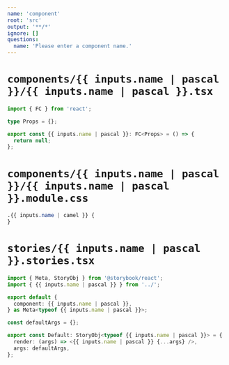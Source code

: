 ```yaml
---
name: 'component'
root: 'src'
output: '**/*'
ignore: []
questions:
  name: 'Please enter a component name.'
---
```


# `components/{{ inputs.name | pascal }}/{{ inputs.name | pascal }}.tsx`

```typescript
import { FC } from 'react';

type Props = {};

export const {{ inputs.name | pascal }}: FC<Props> = () => {
  return null;
};
```

# `components/{{ inputs.name | pascal }}/{{ inputs.name | pascal }}.module.css`

```css
.{{ inputs.name | camel }} {
}
```

# `stories/{{ inputs.name | pascal }}.stories.tsx`

```typescript
import { Meta, StoryObj } from '@storybook/react';
import { {{ inputs.name | pascal }} } from '../';

export default {
  component: {{ inputs.name | pascal }},
} as Meta<typeof {{ inputs.name | pascal }}>;

const defaultArgs = {};

export const Default: StoryObj<typeof {{ inputs.name | pascal }}> = {
  render: (args) => <{{ inputs.name | pascal }} {...args} />,
  args: defaultArgs,
};
```
